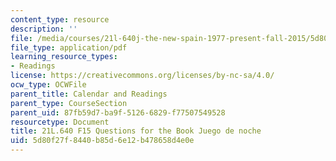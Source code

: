 ```yaml
---
content_type: resource
description: ''
file: /media/courses/21l-640j-the-new-spain-1977-present-fall-2015/5d80f27f8440b85d6e12b478658d4e0e_MIT21L_640JF15_Juego.pdf
file_type: application/pdf
learning_resource_types:
- Readings
license: https://creativecommons.org/licenses/by-nc-sa/4.0/
ocw_type: OCWFile
parent_title: Calendar and Readings
parent_type: CourseSection
parent_uid: 87fb59d7-ba9f-5126-6829-f77507549528
resourcetype: Document
title: 21L.640 F15 Questions for the Book Juego de noche
uid: 5d80f27f-8440-b85d-6e12-b478658d4e0e
---
```

